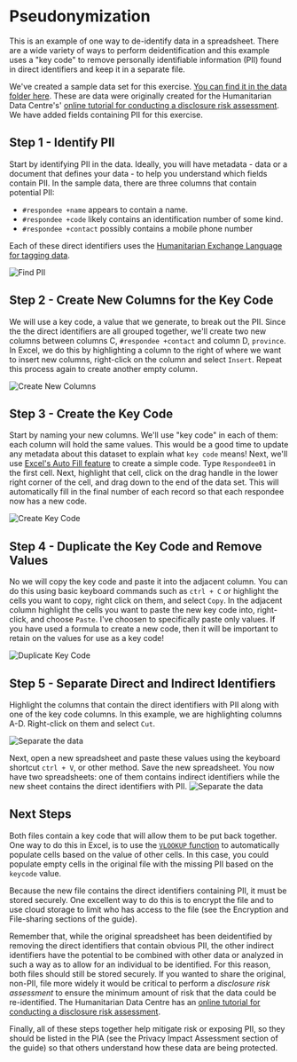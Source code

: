 # Pseudonymization
This is an example of one way to de-identify data in a spreadsheet. There are a wide variety of ways to perform deidentification and this example uses a "key code" to remove personally identifiable information (PII) found in direct identifiers and keep it in a separate file.

We've created a sample data set for this exercise. [You can find it in the data folder here](data/Pseudonymization_example.csv). These are data were originally created for the Humanitarian Data Centre's' [online tutorial for conducting a disclosure risk assessment](https://centre.humdata.org/learning-path/disclosure-risk-assessment-overview/). We have added fields containing PII for this exercise.

## Step 1 - Identify PII
Start by identifying PII in the data. Ideally, you will have metadata - data or a document that defines your data - to help you understand which fields contain PII. In the sample data, there are three columns that contain potential PII:
- `#respondee +name` appears to contain a name.
- `#respondee +code` likely contains an identification number of some kind.
- `#respondee +contact` possibly contains a mobile phone number

Each of these direct identifiers uses the [Humanitarian Exchange Language for tagging data](https://hxlstandard.org).

![Find PII](images\Step1-Find-PII.png)

## Step 2 - Create New Columns for the Key Code
We will use a key code, a value that we generate, to break out the PII. Since the the direct identifiers are all grouped together, we'll create two new columns between columns C, `#respondee +contact` and column D, `province`. In Excel, we do this by highlighting a column to the right of where we want to insert new columns, right-click on the column and select `Insert`. Repeat this process again to create another empty column.

![Create New Columns](images\Step2-create-columns.png)

## Step 3 - Create the Key Code
Start by naming your new columns. We'll use "key code" in each of them: each column will hold the same values. This would be a good time to update any metadata about this dataset to explain what `key code` means! Next, we'll use [Excel's Auto Fill feature](https://support.microsoft.com/en-us/office/fill-data-automatically-in-worksheet-cells-74e31bdd-d993-45da-aa82-35a236c5b5db) to create a simple code. Type `Respondee01` in the first cell. Next, highlight that cell, click on the drag handle in the lower right corner of the cell, and drag down to the end of the data set. This will automatically fill in the final number of each record so that each respondee now has a new code.

![Create Key Code](images\Step3-create-key-code.png)

## Step 4 - Duplicate the Key Code and Remove Values
No we will copy the key code and paste it into the adjacent column. You can do this using basic keyboard commands such as `ctrl + C` or highlight the cells you want to copy, right click on them, and select `Copy`. In the adjacent column highlight the cells you want to paste the new key code into, right-click, and choose `Paste`. I've choosen to specifically paste only values. If you have used a formula to create a new code, then it will be important to retain on the values for use as a key code!

![Duplicate Key Code](images\Step4-duplicate-key-code.png)

## Step 5 - Separate Direct and Indirect Identifiers
Highlight the columns that contain the direct identifiers with PII along with one of the key code columns. In this example, we are highlighting columns A-D. Right-click on them and select `Cut`.

![Separate the data](images\Step5-separate-data.png)

Next, open a new spreadsheet and paste these values using the keyboard shortcut `ctrl + V`, or other method. Save the new spreadsheet. You now have two spreadsheets: one of them contains indirect identifiers while the new sheet contains the direct identifiers with PII.
![Separate the data](images\Step5a-separate-data.png)


## Next Steps
Both files contain a key code that will allow them to be put back together. One way to do this in Excel, is to use the [`VLOOKUP` function](https://support.microsoft.com/en-us/office/vlookup-function-0bbc8083-26fe-4963-8ab8-93a18ad188a1) to automatically populate cells based on the value of other cells. In this case, you could populate empty cells in the original file with the missing PII based on the `keycode` value.

Because the new file contains the direct identifiers containing PII, it must be stored securely. One excellent way to do this is to encrypt the file and to use cloud storage to limit who has access to the file (see the Encryption and File-sharing sections of the guide).

Remember that, while the original spreadsheet has been deidentified by removing the direct identifiers that contain obvious PII, the other indirect identifiers have the potential to be combined with other data or analyzed in such a way as to allow for an individual to be identified. For this reason, both files should still be stored securely. If you wanted to share the original, non-PII, file more widely it would be critical to perform a *disclosure risk assessment* to ensure the minimum amount of risk that the data could be re-identified. The Humanitarian Data Centre has an [online tutorial for conducting a disclosure risk assessment](https://centre.humdata.org/learning-path/disclosure-risk-assessment-overview/).

Finally, all of these steps together help mitigate risk or exposing PII, so they should be listed in the PIA (see the Privacy Impact Assessment section of the guide) so that others understand how these data are being protected.
